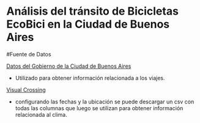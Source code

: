 # Análisis del tránsito de Bicicletas EcoBici en la Ciudad de Buenos Aires

#Fuente de Datos

[Datos del Gobierno de la Ciudad de Buenos Aires](https://data.buenosaires.gob.ar/dataset/bicicletas-publicas/resource/a9095876-e584-4b0d-976c-a4600455565b)
- Utilizado para obtener información relacionada a los viajes. 

[Visual Crossing](https://www.visualcrossing.com/weather/weather-data-services#)
- configurando las fechas y la ubicación se puede descargar un csv con todas las columnas que luego se utilizan para obtener información relacionada al clima. 
